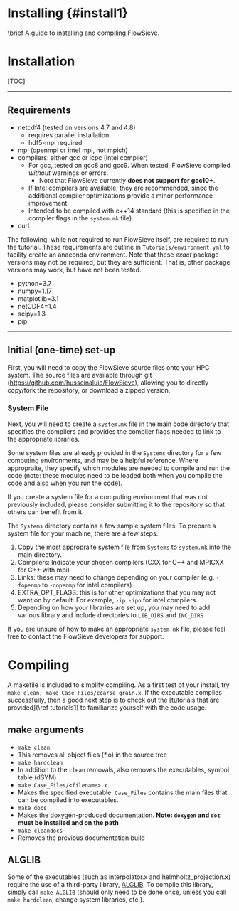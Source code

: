 # Installing {#install1}

\brief A guide to installing and compiling FlowSieve.

# Installation
[TOC]

---

## Requirements

* netcdf4 (tested on versions 4.7 and 4.8)
  * requires parallel installation
  * hdf5-mpi required
* mpi (openmpi or intel mpi, not mpich)
* compilers: either gcc or icpc (intel compiler)
  * For gcc, tested on gcc8 and gcc9. When tested, FlowSieve compiled _without_ warnings or errors. 
    * Note that FlowSieve currently **does not support for gcc10+**.
  * If Intel compilers are available, they are recommended, since the additional compiler optimizations provide a minor performance improvement. 
  * Intended to be compiled with c++14 standard (this is specified in the compiler flags in the `system.mk` file)
* curl

The following, while not required to run FlowSieve itself, are required to run the tutorial. These requirements are outline in `Tutorials/environment.yml` to facility create an anaconda environment. Note that these _exact_ package versions may not be required, but they are sufficient. That is, other package versions may work, but have not been tested.
* python=3.7
* numpy=1.17
* matplotlib=3.1
* netCDF4=1.4
* scipy=1.3
* pip

---

## Initial (one-time) set-up

First, you will need to copy the FlowSieve source files onto your HPC system.
The source files are available through git (https://github.com/husseinaluie/FlowSieve), allowing you to directly copy/fork the repository, or download a zipped version.

### System File

Next, you will need to create a `system.mk` file in the main code directory that specifies the compilers and provides the compiler flags needed to link to the appropriate libraries.

Some system files are already provided in the `Systems` directory for a few computing environments, and may be a helpful reference.
Where appropraite, they specify which modules are needed to compile and run the code (note: these modules need to be loaded both when you compile the code and also when you run the code).

If you create a system file for a computing environment that was not previously included, please consider submitting it to the repository so that others can benefit from it.

The `Systems` directory contains a few sample system files. To prepare a system file for your machine, there are a few steps.
1. Copy the most appropraite system file from `Systems` to `system.mk` into the main directory.
2. Compilers: Indicate your chosen compilers (CXX for C++ and MPICXX for C++ with mpi)
3. Links: these may need to change depending on your compiler (e.g. `-fopenmp` to `-qopenmp` for intel compilers)
4. EXTRA_OPT_FLAGS: this is for other optimizations that you may not want on by default. For example, `-ip -ipo` for intel compilers.
5. Depending on how your libraries are set up, you may need to add various library and include directories to `LIB_DIRS` and `INC_DIRS`

If you are unsure of how to make an appropriate `system.mk` file, please feel free to contact the FlowSieve developers for support.

# Compiling

A makefile is included to simplify compiling. 
As a first test of your install, try `make clean; make Case_Files/coarse_grain.x`.
If the executable compiles successfully, then a good next step is to check out the [tutorials that are provided](\ref tutorials1) to familiarize yourself with the code usage.

## make arguments
* `make clean`
 * This removes all object files (\*.o) in the source tree
* `make hardclean`
 * In addition to the `clean` removals, also removes the executables, symbol table (dSYM)
* `make Case_Files/<filename>.x`
 * Makes the specified executable. `Case_Files` contains the main files that can be compiled into executables.
* `make docs`
 * Makes the doxygen-produced documentation. **Note: `doxygen` and `dot` must be installed and on the path**
* `make cleandocs`
 * Removes the previous documentation build

## ALGLIB

Some of the executables (such as interpolator.x and helmholtz_projection.x) require the use of a third-party library, [ALGLIB](https://www.alglib.net).
To compile this library, simply call `make ALGLIB` (should only need to be done once, unless you call `make hardclean`, change system libraries, etc.).
